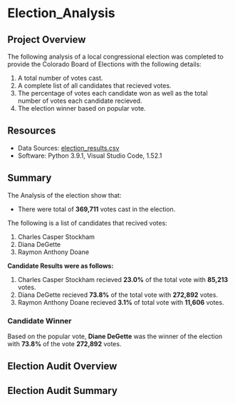 # Election_Analysis

## Project Overview
The following analysis of a local congressional election was completed to provide the Colorado Board of Elections with the following details:

1. A total number of votes cast.
2. A complete list of all candidates that recieved votes.
3. The percentage of votes each candidate won as well as the total number of votes each candidate recieved.
4. The election winner based on popular vote.

## Resources 
- Data Sources: [election_results.csv](resources/election_results.csv)
- Software: Python 3.9.1, Visual Studio Code, 1.52.1

## Summary
The Analysis of the election show that:
- There were total of **369,711** votes cast in the election.

The following is a list of candidates that recived votes:
1. Charles Casper Stockham
2. Diana DeGette
3. Raymon Anthony Doane

**Candidate Results were as follows:**
1. Charles Casper Stockham recieved **23.0%** of the total vote with **85,213** votes.
2. Diana DeGette recieved **73.8%** of the total vote with **272,892** votes.
3. Raymon Anthony Doane recieved **3.1%** of total vote with **11,606** votes.

### Candidate Winner
Based on the popular vote, **Diane DeGette** was the winner of the election with **73.8%** of the vote **272,892** votes.

## Election Audit Overview

## Election Audit Summary
